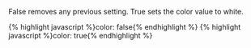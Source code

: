 <p class="b30" markdown="1">
False removes any previous setting. True sets the color value to white.
</p>
{% highlight javascript %}color: false{% endhighlight %}
{% highlight javascript %}color: true{% endhighlight %}